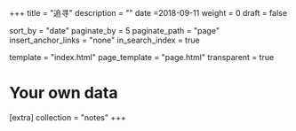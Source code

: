 +++
title = "追寻"
description = ""
date =2018-09-11
weight = 0
draft = false

sort_by = "date"
paginate_by = 5
paginate_path = "page"
insert_anchor_links = "none"
in_search_index = true

template = "index.html"
page_template = "page.html"
transparent = true

# Your own data
[extra]
collection = "notes"
+++
